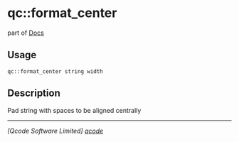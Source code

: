 qc::format_center
=================

part of [Docs](../index.md)

Usage
-----
`qc::format_center string width`

Description
-----------
Pad string with spaces to be aligned centrally

----------------------------------
*[Qcode Software Limited] [qcode]*

[qcode]: http://www.qcode.co.uk "Qcode Software"